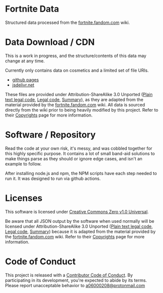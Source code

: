 # Fortnite Data

Structured data processed from the [fortnite.fandom.com](https://fortnite.fandom.com) wiki.

# Data Download / CDN

This is a work in progress, and the structure/contents of this data may change at any time.

Currently only contains data on cosmetics and a limited set of file URIs.

- [github pages](https://06000208.github.io/fortnite-data/fortnite.json)
- [jsdelivr.net](https://cdn.jsdelivr.net/gh/06000208/fortnite-data@data/fortnite.json)

These files are provided under Attribution-ShareAlike 3.0 Unported ([Plain text legal code](./public/LICENSE), [Legal code](http://creativecommons.org/licenses/by-sa/3.0/legalcode), [Summary](http://creativecommons.org/licenses/by-sa/3.0/)), as they are adapted from the material provided by the [fortnite.fandom.com](https://fortnite.fandom.com) wiki. All data is sourced directly from the wiki prior to being heavily modified by this project. Refer to their [Copyrights](https://fortnite.fandom.com/wiki/Fortnite_Wiki:Copyrights) page for more information.

# Software / Repository

Read the code at your own risk, it's messy, and was cobbled together for this highly specific purpose. It contains a lot of small band-aid solutions to make things parse as they should or ignore edge cases, and isn't an example to follow.

After installing node.js and npm, the NPM scripts have each step needed to run it. It was designed to run via github actions.

# Licenses

This software is licensed under [Creative Commons Zero v1.0 Universal](./LICENSE).

Be aware that all JSON output by the software when used normally will be licensed under Attribution-ShareAlike 3.0 Unported ([Plain text legal code](./public/LICENSE), [Legal code](http://creativecommons.org/licenses/by-sa/3.0/legalcode), [Summary](http://creativecommons.org/licenses/by-sa/3.0/)) because it is adapted from the material provided by the [fortnite.fandom.com](https://fortnite.fandom.com) wiki. Refer to their [Copyrights](https://fortnite.fandom.com/wiki/Fortnite_Wiki:Copyrights) page for more information.

# Code of Conduct

This project is released with a [Contributor Code of Conduct](./github/CODE_OF_CONDUCT.md). By participating in its development, you're expected to abide by its terms. Please report unacceptable behavior to [a06000208@protonmail.com](mailto:a06000208@protonmail.com)
